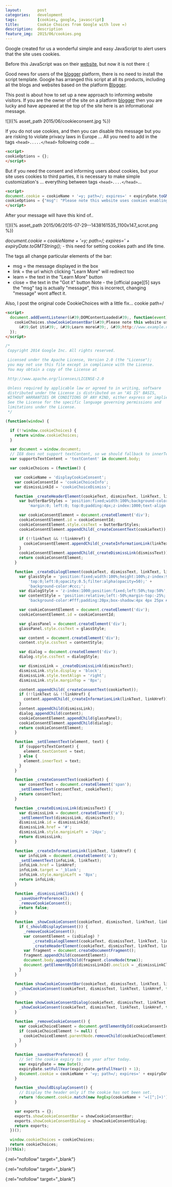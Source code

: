 ```yaml
---
layout:       post
categories:   development
tags:         [cookies, google, javascript]
title:        Cookie Choices from Google with love =)
description:  description
feature_img:  2015/06/cookies.png
---
```


Google created for us a wonderful simple and easy JavaScript to alert users that the site uses cookies.

Before this JavaScript was on their [website][0], but now it is not there :(

Good news for users of the [blogger][1] platform, there is no need to install the script template. Google has arranged this script at all its products, including all the blogs and websites based on the platform [Blogger][1].

This post is about how to set up a new approach to informing website visitors.
If you are the owner of the site on a platform [blogger][1] then you are lucky and have appeared at the top of the site here is an informational message.

![]({% asset_path 2015/06/cookieconsent.jpg %})

If you do not use cookies, and then you can disable this message but you are risking to violate privacy laws in Europe ... All you need to add in the tags `<head>.....</head>` following code ...

```html
<script>
cookieOptions = {};
</script>
```

But if you need the consent and informing users about cookies, but your site uses cookies to third parties, it is necessary to make simple customization's ... everything between tags `<head>....</head>`...

```html
<script>
document.cookie = cookieName + '=y; path=/; expires=' + expiryDate.toGMTString();
cookieOptions = {"msg": "Please note this website uses cookies enabling us to give you the best user experience.", "link": "http://www.example.com/p/cookies.html", "close": "Got it", "learn": "Learn more" };
</script>
```
After your message will have this kind of..

![]({% asset_path 2015/06/2015-07-29--1438161535_1100x147_scrot.png %})

*document.cookie = cookieName + '=y; path=/; expires=' + expiryDate.toGMTString();* - this need for setting cookies path and life time.

The tags all change particular elements of the bar:
- msg = the message displayed in the box
- link = the url which clicking "Learn More" will redirect too
- learn = the text in the "Learn More" button
- close = the text in the "Got it" button
Note - the [official page][5] says the "msg" tag is actually "message", this is incorrect, changing "message" wont affect it.

Also, I post the original code CookieChoices with a little fix... cookie path=/

```html
<script>
  document.addEventListener(&#39;DOMContentLoaded&#39;, function(event) {
    cookieChoices.showCookieConsentBar(&#39;Please note this website uses cookies enabling us to give you the best user experience&#39;,
      &#39;Got it&#39;, &#39;Learn more&#39;, &#39;http://www.example.net/p/cookies.html&#39;);
  });
</script>
```

```javascript
/*
 Copyright 2014 Google Inc. All rights reserved.

 Licensed under the Apache License, Version 2.0 (the "License");
 you may not use this file except in compliance with the License.
 You may obtain a copy of the License at

 http://www.apache.org/licenses/LICENSE-2.0

 Unless required by applicable law or agreed to in writing, software
 distributed under the License is distributed on an "AS IS" BASIS,
 WITHOUT WARRANTIES OR CONDITIONS OF ANY KIND, either express or implied.
 See the License for the specific language governing permissions and
 limitations under the License.
 */

(function(window) {

  if (!!window.cookieChoices) {
    return window.cookieChoices;
  }

  var document = window.document;
  // IE8 does not support textContent, so we should fallback to innerText.
  var supportsTextContent = 'textContent' in document.body;

  var cookieChoices = (function() {

    var cookieName = 'displayCookieConsent';
    var cookieConsentId = 'cookieChoiceInfo';
    var dismissLinkId = 'cookieChoiceDismiss';

    function _createHeaderElement(cookieText, dismissText, linkText, linkHref) {
      var butterBarStyles = 'position:fixed;width:100%;background-color:#eee;' +
          'margin:0; left:0; top:0;padding:4px;z-index:1000;text-align:center;';

      var cookieConsentElement = document.createElement('div');
      cookieConsentElement.id = cookieConsentId;
      cookieConsentElement.style.cssText = butterBarStyles;
      cookieConsentElement.appendChild(_createConsentText(cookieText));

      if (!!linkText && !!linkHref) {
        cookieConsentElement.appendChild(_createInformationLink(linkText, linkHref));
      }
      cookieConsentElement.appendChild(_createDismissLink(dismissText));
      return cookieConsentElement;
    }

    function _createDialogElement(cookieText, dismissText, linkText, linkHref) {
      var glassStyle = 'position:fixed;width:100%;height:100%;z-index:999;' +
          'top:0;left:0;opacity:0.5;filter:alpha(opacity=50);' +
          'background-color:#ccc;';
      var dialogStyle = 'z-index:1000;position:fixed;left:50%;top:50%';
      var contentStyle = 'position:relative;left:-50%;margin-top:-25%;' +
          'background-color:#fff;padding:20px;box-shadow:4px 4px 25px #888;';

      var cookieConsentElement = document.createElement('div');
      cookieConsentElement.id = cookieConsentId;

      var glassPanel = document.createElement('div');
      glassPanel.style.cssText = glassStyle;

      var content = document.createElement('div');
      content.style.cssText = contentStyle;

      var dialog = document.createElement('div');
      dialog.style.cssText = dialogStyle;

      var dismissLink = _createDismissLink(dismissText);
      dismissLink.style.display = 'block';
      dismissLink.style.textAlign = 'right';
      dismissLink.style.marginTop = '8px';

      content.appendChild(_createConsentText(cookieText));
      if (!!linkText && !!linkHref) {
        content.appendChild(_createInformationLink(linkText, linkHref));
      }
      content.appendChild(dismissLink);
      dialog.appendChild(content);
      cookieConsentElement.appendChild(glassPanel);
      cookieConsentElement.appendChild(dialog);
      return cookieConsentElement;
    }

    function _setElementText(element, text) {
      if (supportsTextContent) {
        element.textContent = text;
      } else {
        element.innerText = text;
      }
    }

    function _createConsentText(cookieText) {
      var consentText = document.createElement('span');
      _setElementText(consentText, cookieText);
      return consentText;
    }

    function _createDismissLink(dismissText) {
      var dismissLink = document.createElement('a');
      _setElementText(dismissLink, dismissText);
      dismissLink.id = dismissLinkId;
      dismissLink.href = '#';
      dismissLink.style.marginLeft = '24px';
      return dismissLink;
    }

    function _createInformationLink(linkText, linkHref) {
      var infoLink = document.createElement('a');
      _setElementText(infoLink, linkText);
      infoLink.href = linkHref;
      infoLink.target = '_blank';
      infoLink.style.marginLeft = '8px';
      return infoLink;
    }

    function _dismissLinkClick() {
      _saveUserPreference();
      _removeCookieConsent();
      return false;
    }

    function _showCookieConsent(cookieText, dismissText, linkText, linkHref, isDialog) {
      if (_shouldDisplayConsent()) {
        _removeCookieConsent();
        var consentElement = (isDialog) ?
            _createDialogElement(cookieText, dismissText, linkText, linkHref) :
            _createHeaderElement(cookieText, dismissText, linkText, linkHref);
        var fragment = document.createDocumentFragment();
        fragment.appendChild(consentElement);
        document.body.appendChild(fragment.cloneNode(true));
        document.getElementById(dismissLinkId).onclick = _dismissLinkClick;
      }
    }

    function showCookieConsentBar(cookieText, dismissText, linkText, linkHref) {
      _showCookieConsent(cookieText, dismissText, linkText, linkHref, false);
    }

    function showCookieConsentDialog(cookieText, dismissText, linkText, linkHref) {
      _showCookieConsent(cookieText, dismissText, linkText, linkHref, true);
    }

    function _removeCookieConsent() {
      var cookieChoiceElement = document.getElementById(cookieConsentId);
      if (cookieChoiceElement != null) {
        cookieChoiceElement.parentNode.removeChild(cookieChoiceElement);
      }
    }

    function _saveUserPreference() {
      // Set the cookie expiry to one year after today.
      var expiryDate = new Date();
      expiryDate.setFullYear(expiryDate.getFullYear() + 1);
      document.cookie = cookieName + '=y; path=/; expires=' + expiryDate.toGMTString();
    }

    function _shouldDisplayConsent() {
      // Display the header only if the cookie has not been set.
      return !document.cookie.match(new RegExp(cookieName + '=([^;]+)'));
    }

    var exports = {};
    exports.showCookieConsentBar = showCookieConsentBar;
    exports.showCookieConsentDialog = showCookieConsentDialog;
    return exports;
  })();

  window.cookieChoices = cookieChoices;
  return cookieChoices;
})(this);
```

[0]: https://www.cookiechoices.org/
{:rel="nofollow" target="_blank"}

[1]: http://www.blogger.com/
{:rel="nofollow" target="_blank"}

[2]: https://support.google.com/blogger/answer/6253244?p=eu_cookies_notice&hl=en&rd=100
{:rel="nofollow" target="_blank"}